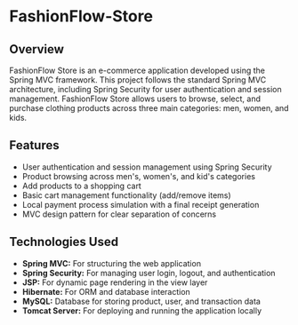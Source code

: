 # FashionFlow-Store

## Overview

FashionFlow Store is an e-commerce application developed using the Spring MVC framework. This project follows the standard Spring MVC architecture, including Spring Security for user authentication and session management. FashionFlow Store allows users to browse, select, and purchase clothing products across three main categories: men, women, and kids.

## Features

- User authentication and session management using Spring Security
- Product browsing across men's, women's, and kid's categories
- Add products to a shopping cart
- Basic cart management functionality (add/remove items)
- Local payment process simulation with a final receipt generation
- MVC design pattern for clear separation of concerns

## Technologies Used

- **Spring MVC:** For structuring the web application
- **Spring Security:** For managing user login, logout, and authentication
- **JSP:** For dynamic page rendering in the view layer
- **Hibernate:** For ORM and database interaction
- **MySQL:** Database for storing product, user, and transaction data
- **Tomcat Server:** For deploying and running the application locally


